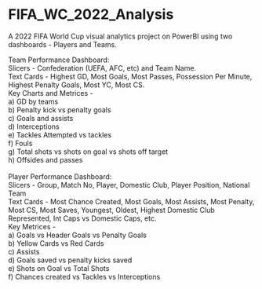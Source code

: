 # FIFA_WC_2022_Analysis
A 2022 FIFA World Cup visual analytics project on PowerBI using two dashboards - Players and Teams.

Team Performance Dashboard:
<br/> Slicers - Confederation (UEFA, AFC, etc) and Team Name.
<br/>Text Cards - Highest GD, Most Goals, Most Passes, Possession Per Minute, Highest Penalty Goals, Most YC, Most CS.
<br/> Key Charts and Metrices - 
<br/> a) GD by teams
<br/> b) Penalty kick vs penalty goals
<br/> c) Goals and assists
<br/> d) Interceptions
<br/> e) Tackles Attempted vs tackles
<br/> f) Fouls
<br/> g) Total shots vs shots on goal vs shots off target
<br/> h) Offsides and passes
<br/>
<br/> Player Performance Dashboard:
<br/> Slicers - Group, Match No, Player, Domestic Club, Player Position, National Team
<br/> Text Cards - Most Chance Created, Most Goals, Most Assists, Most Penalty, Most CS, Most Saves, Youngest, Oldest, Highest Domestic Club Represented, Int Caps vs Domestic Caps, etc.
<br/> Key Metrices - 
<br/> a) Goals vs Header Goals vs Penalty Goals
<br/> b) Yellow Cards vs Red Cards
<br/> c) Assists
<br/> d) Goals saved vs penalty kicks saved
<br/> e) Shots on Goal vs Total Shots
<br/> f) Chances created vs Tackles vs Interceptions
